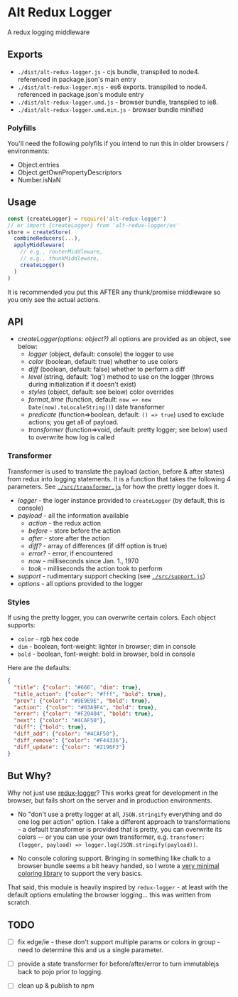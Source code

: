
# Alt Redux Logger

A redux logging middleware

## Exports

* `./dist/alt-redux-logger.js` - cjs bundle, transpiled to node4. referenced in package.json's main entry
* `./dist/alt-redux-logger.mjs` - es6 exports. transpiled to node4. referenced in package.json's module entry
* `./dist/alt-redux-logger.umd.js` - browser bundle, transpiled to ie8.
* `./dist/alt-redux-logger.umd.min.js` - browser bundle minified

### Polyfills

You'll need the following polyfils if you intend to run this in older browsers / environments:

* Object.entries
* Object.getOwnPropertyDescriptors
* Number.isNaN

## Usage

```js
const {createLogger} = require('alt-redux-logger')
// or import {createLogger} from 'alt-redux-logger/es'
store = createStore(
  combineReducers(...),
  applyMiddleware(
    // e.g., routerMiddleware,
    // e.g., thunkMiddleware,
    createLogger()
  )
)
```

It is recommended you put this AFTER any thunk/promise middleware so you only see the actual actions.

## API

* *createLogger(options: object?)* all options are provided as an object, see below:
    * _logger_ (object, default: console) the logger to use
    * _color_ (boolean, default: true) whether to use colors
    * _diff_ (boolean, default: false) whether to perform a diff
    * _level_ (string, default: 'log') method to use on the logger (throws during initialization if it doesn't exist)
    * _styles_ (object, default: see below) color overrides
    * _format_time_ (function, default: `now => new Date(now).toLocaleString()`) date transformer
    * _predicate_ (function=>boolean, default: `() => true`) used to exclude actions; you get all of payload.
    * _transformer_ (function=>void, default: pretty logger; see below) used to overwrite how log is called

### Transformer

Transformer is used to translate the payload (action, before & after states) from redux into logging statements. It is a function that takes the following 4 parameters.  See [`./src/transformer.js`](./src/transformer.js) for how the pretty logger does it.

* *logger* - the loger instance provided to `createLogger` (by default, this is console)
* *payload* - all the information available
    * _action_ - the redux action
    * _before_ - store before the action
    * _after_ - store after the action
    * _diff?_ - array of differences (if diff option is true)
    * _error?_ - error, if encountered
    * _now_ - milliseconds since Jan. 1., 1970
    * _took_ - milliseconds the action took to perform
* *support* - rudimentary support checking (see [`./src/support.js`](./src/support.js))
* *options* - all options provided to the logger

### Styles

If using the pretty logger, you can overwrite certain colors. Each object supports:

* `color` - rgb hex code
* `dim` - boolean, font-weight: lighter in browser; dim in console
* `bold` - boolean, font-weight: bold in browser, bold in console

Here are the defaults:

```json
{
  "title": {"color": "#666", "dim": true},
  "title_action": {"color": "#fff", "bold": true},
  "prev": {"color": "#9E9E9E", "bold": true},
  "action": {"color": "#03A9F4", "bold": true},
  "error": {"color": "#F20404", "bold": true},
  "next": {"color": "#4CAF50"},
  "diff": {"bold": true},
  "diff_add": {"color": "#4CAF50"},
  "diff_remove": {"color": "#F44336"},
  "diff_update": {"color": "#2196F3"}
}
```


## But Why?

Why not just use [redux-logger](https://github.com/evgenyrodionov/redux-logger)?  This works great for development in the browser, but fails short on the server and in production environments.

* No "don't use a pretty logger at all, `JSON.stringify` everything and do one log per action" option. I take a different approach to transformations - a default transformer is provided that is pretty, you can overwrite its colors -- or you can use your own transformer, e.g. `transfomer: (logger, payload) => logger.log(JSON.stringify(payload))`.

* No console coloring support. Bringing in something like chalk to a browser bundle seems a bit heavy handed, so I wrote a [very minimal coloring library](https://github.com/tswaters/tiny-ansi-colors) to support the very basics.

That said, this module is heavily inspired by `redux-logger` - at least with the default options emulating the browser logging... this was written from scratch.

## TODO

* [ ] fix edge/ie - these don't support multiple params or colors in group - need to determine this and us a single parameter.

* [ ] provide a state transformer for before/after/error to turn immutablejs back to pojo prior to logging.

* [ ] clean up & publish to npm
